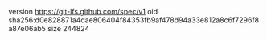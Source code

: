 version https://git-lfs.github.com/spec/v1
oid sha256:d0e828871a4dae806404f84353fb9af478d94a33e812a8c6f7296f8a87e06ab5
size 244824
